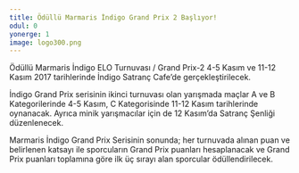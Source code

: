 ```yaml
---
title: Ödüllü Marmaris İndigo Grand Prix 2 Başlıyor!
odul: 0
yonerge: 1
image: logo300.png
---
```


Ödüllü Marmaris İndigo ELO Turnuvası / Grand Prix-2 4-5 Kasım ve 11-12 Kasım 2017 tarihlerinde İndigo Satranç Cafe’de gerçekleştirilecek.  

İndigo Grand Prix serisinin ikinci turnuvası olan yarışmada maçlar A ve B Kategorilerinde 4-5 Kasım, C Kategorisinde 11-12 Kasım tarihlerinde oynanacak. 
Ayrıca minik yarışmacılar için de 12 Kasım’da Satranç Şenliği düzenlenecek. 

Marmaris İndigo Grand Prix Serisinin sonunda; her turnuvada alınan puan ve belirlenen katsayı ile sporcuların Grand Prix puanları hesaplanacak ve 
Grand Prix puanları toplamına göre ilk üç sırayı alan sporcular ödüllendirilecek.
